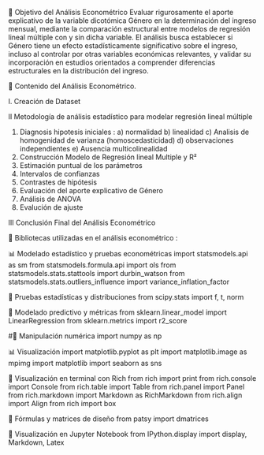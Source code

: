🎯 Objetivo del Análisis Econométrico
Evaluar rigurosamente el aporte explicativo de la variable dicotómica Género en la determinación del ingreso mensual, mediante la comparación estructural entre modelos de regresión lineal múltiple con y sin dicha variable. El análisis busca establecer si Género tiene un efecto estadísticamente significativo sobre el ingreso, incluso al controlar por otras variables económicas relevantes, y validar su incorporación en estudios orientados a comprender diferencias estructurales en la distribución del ingreso.


📘 Contenido del Análisis Econométrico.

I. Creación de Dataset

II Metodología de análisis estadístico para modelar regresión lineal múltiple
 1) Diagnosis hipotesis iniciales :
 a) normalidad
 b) linealidad
 c) Analisis de homogenidad de varianza (homoscedasticidad)
 d) observaciones independientes
 e) Ausencia multicolinealidad
 2) Construcción Modelo de Regresión lineal Multiple y R²
 3) Estimación puntual de los parámetros
 4) Intervalos de confianzas
 5) Contrastes de hipótesis
 6) Evaluación del aporte explicativo de Género
 7) Análisis de ANOVA
 8) Evalución de ajuste
    
 III Conclusión Final del Análisis Econométrico

🧰 Bibliotecas utilizadas en el análisis econométrico : 

📊 Modelado estadístico y pruebas econométricas
import statsmodels.api as sm
from statsmodels.formula.api import ols
from statsmodels.stats.stattools import durbin_watson
from statsmodels.stats.outliers_influence import variance_inflation_factor


📐 Pruebas estadísticas y distribuciones
from scipy.stats import f, t, norm


🤖 Modelado predictivo y métricas
from sklearn.linear_model import LinearRegression
from sklearn.metrics import r2_score

#🧮 Manipulación numérica
import numpy as np


📊 Visualización 
import matplotlib.pyplot as plt
import matplotlib.image as mpimg
import matplotlib
import seaborn as sns


🎨 Visualización en terminal con Rich
from rich import print
from rich.console import Console
from rich.table import Table
from rich.panel import Panel
from rich.markdown import Markdown as RichMarkdown
from rich.align import Align
from rich import box


🧠 Fórmulas y matrices de diseño
from patsy import dmatrices


📎 Visualización en Jupyter Notebook
from IPython.display import display, Markdown, Latex
    
